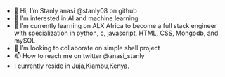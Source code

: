 - 👋 Hi, I’m Stanly anasi @stanly08 on github
- 👀 I’m interested in AI and machine learning
- 🌱 I’m currently learning on ALX Africa to become a full stack engineer with specialization in python, c, javascript, HTML, CSS, Mongodb, and mySQL
- 💞️ I’m looking to collaborate on simple shell project
- 📫 How to reach me on twitter @anasi_stanly
- I currently reside in Juja,Kiambu,Kenya.
<!---
stanly08/stanly08 is a ✨ special ✨ repository because its `README.md` (this file) appears on your GitHub profile.
You can click the Preview link to take a look at your changes.
--->
